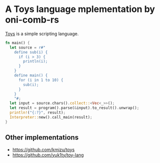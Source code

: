 # A Toys language mplementation by oni-comb-rs

[Toys](https://github.com/kmizu/toys) is a simple scripting language.


```rust
fn main() {
  let source = r#"
    define sub(i) {
      if (i > 3) {
        println(i);
      }
    }
    define main() {
      for (i in 1 to 10) {
        sub(i);
      }
    }
    "#;
  let input = source.chars().collect::<Vec<_>>();
  let result = program().parse(&input).to_result().unwrap();
  println!("{:?}", result);
  Interpreter::new().call_main(result);
}
```


## Other implementations

- https://github.com/kmizu/toys
- https://github.com/yuk1ty/toy-lang
